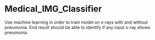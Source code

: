 # Medical_IMG_Classifier
Use machine learning in order to train model on x-rays with and without pneumonia. End result should be able to identify if any input x-ray shows pneumonia.
